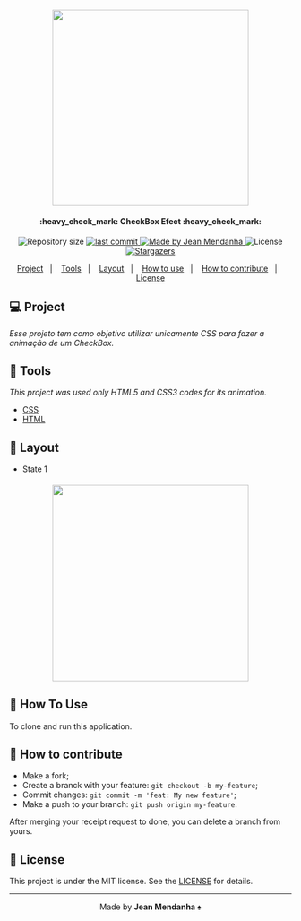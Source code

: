 <h4 align="center">
    <img src="./img/topo_black.png" width="350px" /><br>
</h4>

<h4 align="center"> 
	:heavy_check_mark: CheckBox Efect :heavy_check_mark:
</h4>

<p align="center">
  <img alt="Repository size" src="https://img.shields.io/github/repo-size/JeanMendanhaJr/css-CheckBoxEfect">
    
  <a href="https://github.com/JeanMendanhaJr/css-CheckBoxEfect/commits/master">
    <img alt="last commit" src="https://img.shields.io/github/last-commit/JeanMendanhaJr/css-CheckBoxEfect">
  </a>
  
  <a href="https://www.linkedin.com/in/jeancarlosmendanha/">
    <img alt="Made by Jean Mendanha" src="https://img.shields.io/badge/made%20by-JeanMendanha-%2304D361">
  </a>

  <img alt="License" src="https://img.shields.io/badge/license-MIT-brightgreen">
   <a href="https://github.com/JeanMendanhaJr/css-CheckBoxEfect/stargazers">
    <img alt="Stargazers" src="https://img.shields.io/github/stars/JeanMendanhaJr/BeTheHero?style=social">
  </a>
</p>

<p align="center">
  <a href="#-project">Project</a>&nbsp;&nbsp;&nbsp;|&nbsp;&nbsp;&nbsp;
  <a href="#-tools">Tools</a>&nbsp;&nbsp;&nbsp;|&nbsp;&nbsp;&nbsp;
  <a href="#-layout">Layout</a>&nbsp;&nbsp;&nbsp;|&nbsp;&nbsp;&nbsp;
  <a href="#-how-to-use">How to use</a>&nbsp;&nbsp;&nbsp;|&nbsp;&nbsp;&nbsp;
  <a href="#-how-to-contribute">How to contribute</a>&nbsp;&nbsp;&nbsp;|&nbsp;&nbsp;&nbsp;
  <a href="#-license">License</a>
</p>

## 💻 Project

*Esse projeto tem como objetivo utilizar unicamente CSS para fazer a animação de um CheckBox.*

## 🔨 Tools

*This project was used only HTML5 and CSS3 codes for its animation.*

- [CSS](https://developer.mozilla.org/pt-BR/docs/Web/CSS) 
- [HTML](https://developer.mozilla.org/pt-BR/docs/Web/HTML)

    
## 🔖 Layout

* State 1
<h5 align="center">
    <img src="./img/topo_black.png" width="350px" /><br>
</h5>

## 🔩 How To Use

To clone and run this application.

## 🤔 How to contribute

- Make a fork;
- Create a branck with your feature: `git checkout -b my-feature`;
- Commit changes: `git commit -m 'feat: My new feature'`;
- Make a push to your branch: `git push origin my-feature`.

After merging your receipt request to done, you can delete a branch from yours.

## 📝 License

This project is under the MIT license. See the [LICENSE](LICENSE.md) for details.

---

<p align="center">Made by <strong>Jean Mendanha ♠️ </p> 





